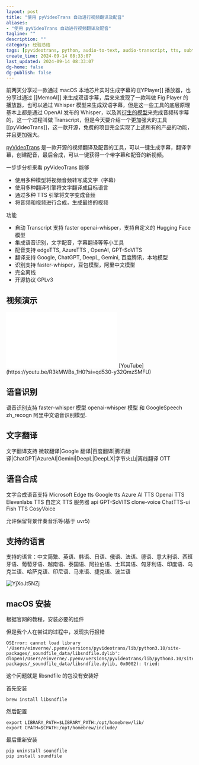 ```yaml
---
layout: post
title: "使用 pyVideoTrans 自动进行视频翻译及配音"
aliases:
- "使用 pyVideoTrans 自动进行视频翻译及配音"
tagline: ""
description: ""
category: 经验总结
tags: [pyvideotrans, python, audio-to-text, audio-transcript, tts, subtitle, subtitle-transcript, ai-translation, translation, subtitle-translation]
create_time: 2024-09-14 08:33:07
last_updated: 2024-09-14 08:33:07
dg-home: false
dg-publish: false
---
```


前两天分享过一款通过 macOS 本地芯片实时生成字幕的 [[YPlayer]] 播放器，也分享过通过 [[MemoAI]] 来生成双语字幕，后来来发现了一款叫做 Fig Player 的播放器，也可以通过 Whisper 模型来生成双语字幕，但是这一些工具的底层原理基本上都是通过 OpenAI 发布的 Whisper，以及其[衍生的模型](https://blog.einverne.info/post/2024/09/whisper-and-related.html)来完成音频转字幕的，这一个过程叫做 Transcript，但是今天要介绍一个更加强大的工具 [[pyVideoTrans]]，这一款开源，免费的项目完全实现了上述所有的产品的功能，并且更加强大。

[pyVideoTrans](https://pyvideotrans.com/) 是一款开源的视频翻译及配音的工具，可以一键生成字幕，翻译字幕，创建配音，最后合成，可以一键获得一个带字幕和配音的新视频。

一步步分析来看 pyVideoTrans 能够

- 使用多种模型将视频音频转写成文字（字幕）
- 使用多种翻译引擎将文字翻译成目标语言
- 通过多种 TTS 引擎将文字变成音频
- 将音频和视频进行合成，生成最终的视频

功能

- 自动 Transcript 支持 faster openai-whisper，支持自定义的 Hugging Face 模型
- 集成语音识别，文字配音，字幕翻译等等小工具
- 配音支持 edgeTTS, AzureTTS , OpenAI, GPT-SoVITS
- 翻译支持 Google, ChatGPT, DeepL, Gemini, 百度腾讯，本地模型
- 识别支持 faster-whisper，豆包模型，阿里中文模型
- 完全离线
- 开源协议 GPLv3

## 视频演示

<iframe src="//player.bilibili.com/player.html?isOutside=true&aid=113131116370625&bvid=BV16S4feZE2G&cid=25652107637&p=1" scrolling="no" border="0" frameborder="no" framespacing="0" allowfullscreen="true"></iframe>
[YouTube](https://youtu.be/R3kMWBs_1H0?si=qd530-y32QmzSMFU)

## 语音识别

语音识别支持 faster-whisper 模型 openai-whisper 模型 和 GoogleSpeech zh_recogn 阿里中文语音识别模型.

## 文字翻译

文字翻译支持 微软翻译|Google 翻译|百度翻译|腾讯翻译|ChatGPT|AzureAI|Gemini|DeepL|DeepLX|字节火山|离线翻译 OTT

## 语音合成

文字合成语音支持 Microsoft Edge tts Google tts Azure AI TTS Openai TTS Elevenlabs TTS 自定义 TTS 服务器 api GPT-SoVITS clone-voice ChatTTS-ui Fish TTS CosyVoice

允许保留背景伴奏音乐等(基于 uvr5)

## 支持的语言

支持的语言：中文简繁、英语、韩语、日语、俄语、法语、德语、意大利语、西班牙语、葡萄牙语、越南语、泰国语、阿拉伯语、土耳其语、匈牙利语、印度语、乌克兰语、哈萨克语、印尼语、马来语、捷克语、波兰语

![YjXoJt5NZj](https://pic.einverne.info/images/YjXoJt5NZj.png)

## macOS 安装

根据官网的教程，安装必要的组件

但是我个人在尝试的过程中，发现执行报错 

```
OSError: cannot load library '/Users/einverne/.pyenv/versions/pyvideotrans/lib/python3.10/site-packages/_soundfile_data/libsndfile.dylib': dlopen(/Users/einverne/.pyenv/versions/pyvideotrans/lib/python3.10/site-packages/_soundfile_data/libsndfile.dylib, 0x0002): tried: 
```

这个问题就是 libsndfile 的包没有安装好

首先安装

```
brew install libsndfile
```

然后配置

```
export LIBRARY_PATH=$LIBRARY_PATH:/opt/homebrew/lib/
export CPATH=$CPATH:/opt/homebrew/include/
```

最后重新安装

```
pip uninstall soundfile
pip install soundfile
```